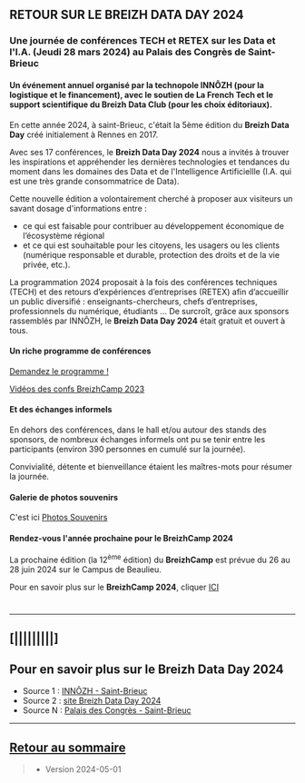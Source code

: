 ## RETOUR SUR LE BREIZH DATA DAY 2024



### Une journée de conférences TECH et RETEX sur les Data et l'I.A. (Jeudi 28 mars 2024) au Palais des Congrès de Saint-Brieuc

#### Un événement annuel organisé par la technopole INNÔZH (pour la logistique et le financement), avec le soutien de La French Tech et le support scientifique du Breizh Data Club (pour les choix éditoriaux).

En cette année 2024, à saint-Brieuc, c'était la 5ème édition du **Breizh Data Day** créé initialement à Rennes en 2017. 

Avec ses 17 conférences, le **Breizh Data Day 2024** nous a invités à trouver les inspirations et appréhender les dernières technologies et tendances du moment dans les domaines des Data et de l'Intelligence Artificiellle (I.A. qui est une très grande consommatrice de Data).

Cette nouvelle édition a volontairement cherché à proposer aux visiteurs un savant dosage d'informations entre :
- ce qui est faisable pour contribuer au développement économique de l’écosystème régional
- et ce qui est souhaitable pour les citoyens, les usagers ou les clients (numérique responsable et durable, protection des droits et de la vie privée, etc.).

La programmation 2024 proposait à la fois des conférences techniques (TECH) et des retours d’expériences d’entreprises (RETEX) afin d’accueillir un public diversifié : enseignants-chercheurs, chefs d’entreprises, professionnels du
numérique, étudiants … De surcroît, grâce aux sponsors rassemblés par INNÔZH, le **Breizh Data Day 2024** était gratuit et ouvert à tous.


>

#### Un riche programme de conférences

[Demandez le programme !](https://2023.breizhcamp.org/conference/programme/)

[Vidéos des confs BreizhCamp 2023](https://www.youtube.com/playlist?list=PLv7xGPH0RMUQC6eKGeEXO4PzvKdsU7z2j)
>

#### Et des échanges informels 

En dehors des conférences, dans le hall et/ou autour des stands des sponsors, de nombreux échanges informels ont pu se tenir entre les participants (environ 390 personnes en cumulé sur la journée).

Convivialité, détente et bienveillance étaient les maîtres-mots pour résumer la journée.

#### Galerie de photos souvenirs
C'est ici [Photos Souvenirs](../File_BzhCamp2023photos)

#### Rendez-vous l'année prochaine pour le BreizhCamp 2024 

La prochaine édition (la 12<sup>ème</sup> édition) du **BreizhCamp** est prévue du 26 au 28 juin 2024 sur le Campus de Beaulieu.

Pour en savoir plus sur le **BreizhCamp 2024**, cliquer [ICI](https://www.breizhcamp.org/)

#  

 
---

## [|||||||||] 
>
## Pour en savoir plus sur le Breizh Data Day 2024

- Source 1 : [INNÔZH - Saint-Brieuc](https://www.innozh.fr/innozh/qui-sommes-nous-2/)
- Source 2 : [site Breizh Data Day 2024](https://breizhdataday.innozh.fr/)
- Source N : [Palais des Congrès - Saint-Brieuc](https://www.saintbrieucexpocongres.com/)
  
---

## [Retour au sommaire](https://dcn-prof.github.io/breizhdataclub/)
  
>

>  *  Version 2024-05-01
>    
